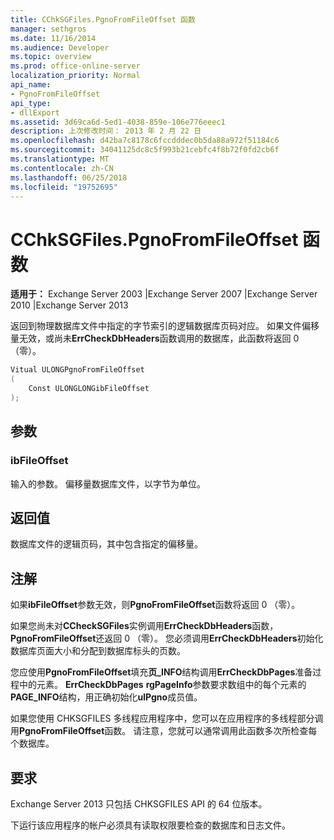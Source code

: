 ```yaml
---
title: CChkSGFiles.PgnoFromFileOffset 函数
manager: sethgros
ms.date: 11/16/2014
ms.audience: Developer
ms.topic: overview
ms.prod: office-online-server
localization_priority: Normal
api_name:
- PgnoFromFileOffset
api_type:
- dllExport
ms.assetid: 3d69ca6d-5ed1-4038-859e-106e776eeec1
description: 上次修改时间： 2013 年 2 月 22 日
ms.openlocfilehash: d42ba7c8178c6fccdddec0b5da88a972f51184c6
ms.sourcegitcommit: 34041125dc8c5f993b21cebfc4f8b72f0fd2cb6f
ms.translationtype: MT
ms.contentlocale: zh-CN
ms.lasthandoff: 06/25/2018
ms.locfileid: "19752695"
---
```

# <a name="cchksgfilespgnofromfileoffset-function"></a>CChkSGFiles.PgnoFromFileOffset 函数

**适用于：** Exchange Server 2003 |Exchange Server 2007 |Exchange Server 2010 |Exchange Server 2013
  
返回到物理数据库文件中指定的字节索引的逻辑数据库页码对应。 如果文件偏移量无效，或尚未**ErrCheckDbHeaders**函数调用的数据库，此函数将返回 0 （零）。 
  
```cs
Vitual ULONGPgnoFromFileOffset  
(
    Const ULONGLONGibFileOffset
);

```

## <a name="parameters"></a>参数

### <a name="ibfileoffset"></a>ibFileOffset
  
输入的参数。 偏移量数据库文件，以字节为单位。
    
## <a name="return-value"></a>返回值

数据库文件的逻辑页码，其中包含指定的偏移量。
  
## <a name="remarks"></a>注解

如果**ibFileOffset**参数无效，则**PgnoFromFileOffset**函数将返回 0 （零）。 
  
如果您尚未对**CCheckSGFiles**实例调用**ErrCheckDbHeaders**函数， **PgnoFromFileOffset**还返回 0 （零）。 您必须调用**ErrCheckDbHeaders**初始化数据库页面大小和分配到数据库标头的页数。 
  
您应使用**PgnoFromFileOffset**填充**页\_INFO**结构调用**ErrCheckDbPages**准备过程中的元素。 **ErrCheckDbPages** **rgPageInfo**参数要求数组中的每个元素的**PAGE_INFO**结构，用正确初始化**ulPgno**成员值。 
  
如果您使用 CHKSGFILES 多线程应用程序中，您可以在应用程序的多线程部分调用**PgnoFromFileOffset**函数。 请注意，您就可以通常调用此函数多次所检查每个数据库。 
  
## <a name="requirements"></a>要求

Exchange Server 2013 只包括 CHKSGFILES API 的 64 位版本。
  
下运行该应用程序的帐户必须具有读取权限要检查的数据库和日志文件。
  

